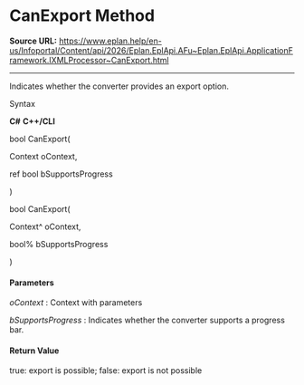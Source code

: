 # CanExport Method

**Source URL:** https://www.eplan.help/en-us/Infoportal/Content/api/2026/Eplan.EplApi.AFu~Eplan.EplApi.ApplicationFramework.IXMLProcessor~CanExport.html

---

Indicates whether the converter provides an export option.

Syntax

**C#**
**C++/CLI**


bool CanExport( 

   Context oContext,

   ref bool bSupportsProgress

)

bool CanExport( 

   Context^ oContext,

   bool% bSupportsProgress

)


#### Parameters

*oContext*
:   Context with parameters

*bSupportsProgress*
:   Indicates whether the converter supports a progress bar.

#### Return Value

true: export is possible; false: export is not possible
